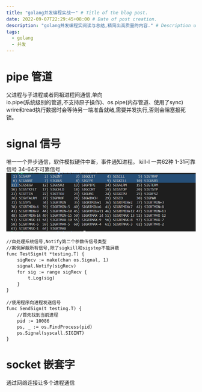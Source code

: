 ```yaml
---
title: "golang并发编程实战一" # Title of the blog post.
date: 2022-09-07T22:29:45+08:00 # Date of post creation.
description: "golang并发编程实阅读与总结,精简出高质量的内容." # Description used for search engine.
tags:
  - golang
  - 并发
---
```

# pipe 管道
父进程与子进程或者同祖进程间通信,单向  
io.pipe(系统级别的管道,不支持原子操作)、os.pipe(内存管道、使用了sync)
wrire和read执行数据时会等待另一端准备就绪,需要并发执行,否则会阻塞报死锁。


# signal 信号
唯一一个异步通信，软件模拟硬件中断，事件通知进程。
kill-l 一共62种 
1-31可靠信号
34-64不可靠信号
![sign](/static/images/sign.png)


```golang
//自处理系统信号,Notify第二个参数传信号类型
//案例屏蔽所有信号,除了sigkill和sigstop不能屏蔽
func TestSign(t *testing.T) {
	sigRecv := make(chan os.Signal, 1)
	signal.Notify(sigRecv)
	for sig := range sigRecv {
		t.Log(sig)
	}
}

//使用程序向进程发送信号
func SendSign(t testing.T) {
	//首先找到当前进程
	pid := 10086
	ps, _ := os.FindProcess(pid)
	ps.Signal(syscall.SIGINT)
}

```
# socket 嵌套字
通过网络连接让多个进程通信


